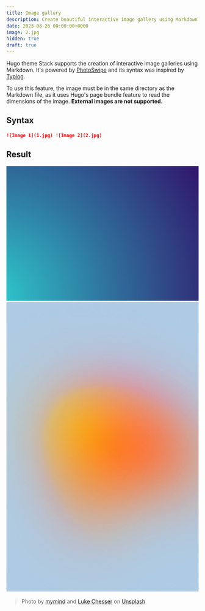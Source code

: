```yaml
---
title: Image gallery
description: Create beautiful interactive image gallery using Markdown
date: 2023-08-26 00:00:00+0000
image: 2.jpg
hidden: true
draft: true
---
```


Hugo theme Stack supports the creation of interactive image galleries using Markdown. It's powered by [PhotoSwipe](https://photoswipe.com/) and its syntax was inspired by [Typlog](https://typlog.com/).

To use this feature, the image must be in the same directory as the Markdown file, as it uses Hugo's page bundle feature to read the dimensions of the image. **External images are not supported.**

## Syntax

```markdown
![Image 1](1.jpg) ![Image 2](2.jpg)
```

## Result

![Image 1](1.jpg) ![Image 2](2.jpg)

> Photo by [mymind](https://unsplash.com/@mymind) and [Luke Chesser](https://unsplash.com/@lukechesser) on [Unsplash](https://unsplash.com/)
